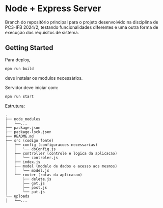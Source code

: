 # Node + Express Server

Branch do repositório principal para o projeto desenvolvido na disciplina de PC3-IFB 2024/2, testando funcionalidades diferentes e uma outra forma de execução dos requisitos de sistema.

## Getting Started

Para deploy,
```sh
npm run build
```
deve instalar os modulos necessários.

Servidor deve iniciar com:
```sh
npm run start
```

Estrutura:
```
.
├── node_modules
│   └──...
├── package.json
├── package-lock.json
├── README.md
├── src (codigo fonte)
│   ├── config (configuracoes necessarias)
│   │   └── dbConfig.js
│   ├── controller (controle e logica da aplicacao)
│   │   └── controler.js
│   ├── index.js
│   ├── model (modelo de dados e acesso aos mesmos)
│   │   └── model.js
│   └── router (rotas da aplicacao)
│       ├── delete.js
│       ├── get.js
│       ├── post.js
│       └── put.js
└── uploads
│   └──...
```

